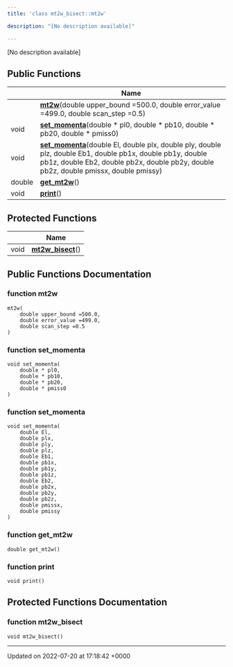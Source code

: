 ```yaml
---
title: 'class mt2w_bisect::mt2w'

description: "[No description available]"

---
```









[No description available]

## Public Functions

|                | Name           |
| -------------- | -------------- |
| | **[mt2w](/documentation/code/classes/classmt2w__bisect_1_1mt2w/#function-mt2w)**(double upper_bound =500.0, double error_value =499.0, double scan_step =0.5) |
| void | **[set_momenta](/documentation/code/classes/classmt2w__bisect_1_1mt2w/#function-set-momenta)**(double * pl0, double * pb10, double * pb20, double * pmiss0) |
| void | **[set_momenta](/documentation/code/classes/classmt2w__bisect_1_1mt2w/#function-set-momenta)**(double El, double plx, double ply, double plz, double Eb1, double pb1x, double pb1y, double pb1z, double Eb2, double pb2x, double pb2y, double pb2z, double pmissx, double pmissy) |
| double | **[get_mt2w](/documentation/code/classes/classmt2w__bisect_1_1mt2w/#function-get-mt2w)**() |
| void | **[print](/documentation/code/classes/classmt2w__bisect_1_1mt2w/#function-print)**() |

## Protected Functions

|                | Name           |
| -------------- | -------------- |
| void | **[mt2w_bisect](/documentation/code/classes/classmt2w__bisect_1_1mt2w/#function-mt2w-bisect)**() |

## Public Functions Documentation

### function mt2w

```
mt2w(
    double upper_bound =500.0,
    double error_value =499.0,
    double scan_step =0.5
)
```


### function set_momenta

```
void set_momenta(
    double * pl0,
    double * pb10,
    double * pb20,
    double * pmiss0
)
```


### function set_momenta

```
void set_momenta(
    double El,
    double plx,
    double ply,
    double plz,
    double Eb1,
    double pb1x,
    double pb1y,
    double pb1z,
    double Eb2,
    double pb2x,
    double pb2y,
    double pb2z,
    double pmissx,
    double pmissy
)
```


### function get_mt2w

```
double get_mt2w()
```


### function print

```
void print()
```


## Protected Functions Documentation

### function mt2w_bisect

```
void mt2w_bisect()
```


-------------------------------

Updated on 2022-07-20 at 17:18:42 +0000